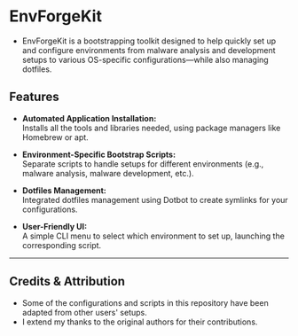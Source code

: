 # EnvForgeKit

- EnvForgeKit is a bootstrapping toolkit designed to help quickly set up and configure environments from malware analysis and development setups to various OS-specific configurations—while also managing dotfiles.

## Features

- **Automated Application Installation:**  
  Installs all the tools and libraries needed, using package managers like Homebrew or apt.

- **Environment-Specific Bootstrap Scripts:**  
  Separate scripts to handle setups for different environments (e.g., malware analysis, malware development, etc.).

- **Dotfiles Management:**  
  Integrated dotfiles management using Dotbot to create symlinks for your configurations.

- **User-Friendly UI:**  
  A simple CLI menu to select which environment to set up, launching the corresponding script.

---

## Credits & Attribution

- Some of the configurations and scripts in this repository have been adapted from other users' setups.
- I extend my thanks to the original authors for their contributions. 
